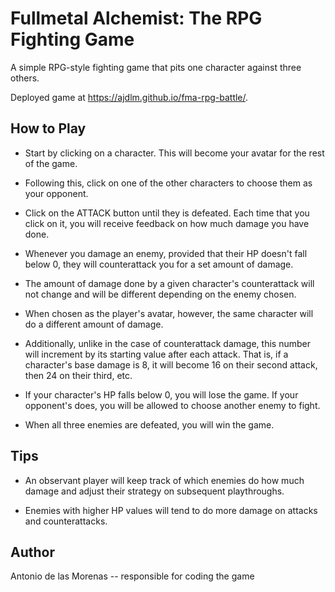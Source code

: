 # Fullmetal Alchemist: The RPG Fighting Game

A simple RPG-style fighting game that pits one character against three others.

Deployed game at https://ajdlm.github.io/fma-rpg-battle/.

## How to Play

* Start by clicking on a character. This will become your avatar for the rest of the game.

* Following this, click on one of the other characters to choose them as your opponent.

* Click on the ATTACK button until they is defeated. Each time that you click on it, you will receive feedback on how much damage you have done.

* Whenever you damage an enemy, provided that their HP doesn't fall below 0, they will counterattack you for a set amount of damage.

* The amount of damage done by a given character's counterattack will not change and will be different depending on the enemy chosen.

* When chosen as the player's avatar, however, the same character will do a different amount of damage.

* Additionally, unlike in the case of counterattack damage, this number will increment by its starting value after each attack. That is, if a character's base damage is 8, it will become 16 on their second attack, then 24 on their third, etc.

* If your character's HP falls below 0, you will lose the game. If your opponent's does, you will be allowed to choose another enemy to fight.

* When all three enemies are defeated, you will win the game.

## Tips

* An observant player will keep track of which enemies do how much damage and adjust their strategy on subsequent playthroughs.

* Enemies with higher HP values will tend to do more damage on attacks and counterattacks.

## Author

Antonio de las Morenas -- responsible for coding the game